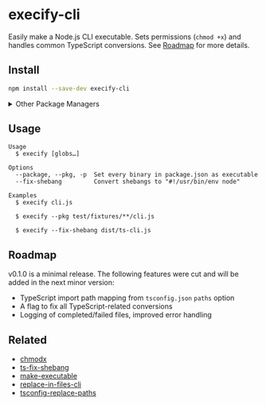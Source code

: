 # execify-cli

Easily make a Node.js CLI executable. Sets permissions (`chmod +x`) and handles common TypeScript conversions. See [Roadmap](#roadmap) for more details.

## Install

```sh
npm install --save-dev execify-cli
```

<details>
<summary>Other Package Managers</summary>

```sh
yarn add --dev execify-cli
```
</details>

## Usage

```
Usage
  $ execify [globs…]

Options
  --package, --pkg, -p  Set every binary in package.json as executable
  --fix-shebang         Convert shebangs to "#!/usr/bin/env node"

Examples
  $ execify cli.js

  $ execify --pkg test/fixtures/**/cli.js

  $ execify --fix-shebang dist/ts-cli.js
```

## Roadmap

v0.1.0 is a minimal release. The following features were cut and will be added in the next minor version:

- TypeScript import path mapping from `tsconfig.json` `paths` option
- A flag to fix all TypeScript-related conversions
- Logging of completed/failed files, improved error handling

## Related

- [chmodx](https://github.com/johnowennixon/chmodx)
- [ts-fix-shebang](https://github.com/johnowennixon/ts-fix-shebang)
- [make-executable](https://github.com/bconnorwhite/make-executable)
- [replace-in-files-cli](https://github.com/sindresorhus/replace-in-files-cli)
- [tsconfig-replace-paths](https://github.com/jonkwheeler/tsconfig-replace-paths)
